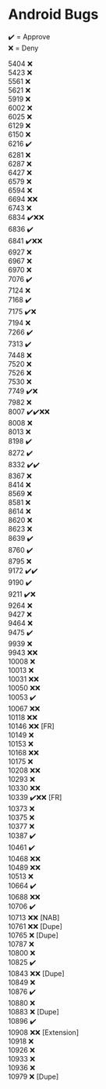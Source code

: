 # Android Bugs

✔️ = Approve  
❌ = Deny

5404 ❌  
5423 ❌  
5561 ❌  
5621 ❌  
5919 ❌  
6002 ❌  
6025 ❌  
6129 ❌  
6150 ❌  
6216 ✔️  
6281 ❌  
6287 ❌  
6427 ❌  
6579 ❌  
6594 ❌  
6694 ❌❌  
6743 ❌  
6834 ✔️❌❌  
6836 ✔️  
6841 ✔️❌❌  
6927 ❌  
6967 ❌  
6970 ❌  
7076 ✔️  
7124 ❌  
7168 ✔️  
7175 ✔️❌  
7194 ❌  
7266 ✔️  
7313 ✔️  
7448 ❌  
7520 ❌  
7526 ❌  
7530 ❌  
7749 ✔️❌  
7982 ❌  
8007 ✔️✔️❌❌  
8008 ❌  
8013 ❌  
8198 ✔️  
8272 ✔️  
8332 ✔️✔️  
8367 ❌  
8414 ❌  
8569 ❌  
8581 ❌  
8614 ❌  
8620 ❌  
8623 ❌  
8639 ✔️  
8760 ✔️  
8795 ❌  
9172 ✔️✔️  
9190 ✔️  
9211 ✔️❌  
9264 ❌  
9427 ❌  
9464 ❌  
9475 ✔️  
9939 ❌  
9943 ❌❌  
10008 ❌  
10013 ❌  
10031 ❌❌  
10050 ❌❌  
10053 ✔️  
10067 ❌❌  
10118 ❌❌  
10146 ❌❌ [FR]  
10149 ❌  
10153 ❌  
10168 ❌❌  
10175 ❌  
10208 ❌❌  
10293 ❌  
10330 ❌❌  
10339 ✔️❌❌ [FR]  
10373 ❌  
10375 ❌  
10377 ❌  
10387 ✔️  
10461 ✔️  
10468 ❌❌  
10489 ❌❌  
10513 ❌  
10664 ✔️  
10688 ❌❌  
10706 ✔️  
10713 ❌❌ [NAB]  
10761 ❌❌ [Dupe]  
10765 ❌ [Dupe]  
10787 ❌  
10800 ❌  
10825 ✔️  
10843 ❌❌ [Dupe]  
10849 ❌  
10876 ✔️  
10880 ❌  
10883 ❌ [Dupe]  
10896 ✔️  
10908 ❌❌ [Extension]  
10918 ❌  
10926 ❌  
10933 ❌  
10936 ❌  
10979 ❌ [Dupe]
